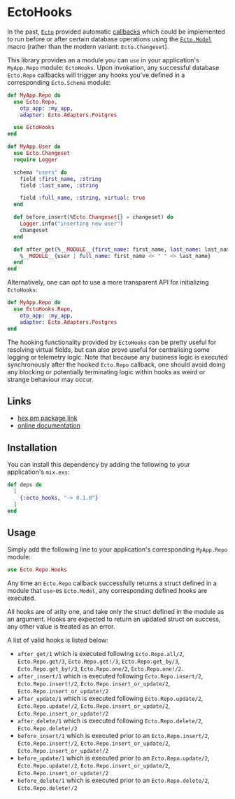 # EctoHooks

In the past, [`Ecto`](https://github.com/elixir-ecto/ecto) provided automatic
[callbacks](https://hexdocs.pm/ecto/1.0.5/Ecto.Model.Callbacks.html) which could
be implemented to run before or after certain database operations using the
[`Ecto.Model`](https://hexdocs.pm/ecto/1.0.5/Ecto.Model.html) macro
(rather than the modern variant: `Ecto.Changeset`).

This library provides an a module you can `use` in your application's `MyApp.Repo`
module: `EctoHooks`. Upon invokation, any successful database
`Ecto.Repo` callbacks will trigger any hooks you've defined in a corresponding
`Ecto.Schema` module:

```elixir
def MyApp.Repo do
  use Ecto.Repo,
    otp_app: :my_app,
    adapter: Ecto.Adapters.Postgres

  use EctoHooks
end

def MyApp.User do
  use Ecto.Changeset
  require Logger

  schema "users" do
    field :first_name, :string
    field :last_name, :string

    field :full_name, :string, virtual: true
  end

  def before_insert(%Ecto.Changeset{} = changeset) do
    Logger.info("inserting new user")
    changeset
  end

  def after_get(%__MODULE__{first_name: first_name, last_name: last_name} = user) do
    %__MODULE__{user | full_name: first_name <> " " <> last_name}
  end
end
```

Alternatively, one can opt to use a more transparent API for initializing
`EctoHooks`:

```elixir
def MyApp.Repo do
  use EctoHooks.Repo,
    otp_app: :my_app,
    adapter: Ecto.Adapters.Postgres
end
```

The hooking functionality provided by `EctoHooks` can be pretty useful for resolving
virtual fields, but can also prove useful for centralising some logging or telemetry
logic. Note that because any business logic is executed synchronously after the
hooked `Ecto.Repo` callback, one should avoid doing any blocking or potentially
terminating logic within hooks as weird or strange behaviour may occur.

## Links

- [hex.pm package link](https://hex.pm/packages/ecto_hooks)
- [online documentation](https://hexdocs.pm/ecto_hooks/EctoHooks.Repo.html)

## Installation

You can install this dependency by adding the following to your application's
`mix.exs`:

```elixir
def deps do
  [
    {:ecto_hooks, "~> 0.1.0"}
  ]
end
```

## Usage

Simply add the following line to your application's corresponding `MyApp.Repo`
module:

```elixir
use Ecto.Repo.Hooks
```

Any time an `Ecto.Repo` callback successfully returns a struct defined in a
module that `use`-es `Ecto.Model`, any corresponding defined hooks are
executed.

All hooks are of arity one, and take only the struct defined in the module as an
argument. Hooks are expected to return an updated struct on success, any other
value is treated as an error.

A list of valid hooks is listed below:

- `after_get/1` which is executed following `Ecto.Repo.all/2`,
    `Ecto.Repo.get/3`, `Ecto.Repo.get!/3`, `Ecto.Repo.get_by/3`,
    `Ecto.Repo.get_by!/3`, `Ecto.Repo.one/2`, `Ecto.Repo.one!/2`.
- `after_insert/1` which is executed following `Ecto.Repo.insert/2`,
    `Ecto.Repo.insert!/2`, `Ecto.Repo.insert_or_update/2`,
    `Ecto.Repo.insert_or_update!/2`
- `after_update/1` which is executed following `Ecto.Repo.update/2`,
    `Ecto.Repo.update!/2`, `Ecto.Repo.insert_or_update/2`,
    `Ecto.Repo.insert_or_update!/2`
- `after_delete/1` which is executed following `Ecto.Repo.delete/2`,
    `Ecto.Repo.delete!/2`
- `before_insert/1` which is executed prior to an `Ecto.Repo.insert/2`,
    `Ecto.Repo.insert!/2`, `Ecto.Repo.insert_or_update/2`,
    `Ecto.Repo.insert_or_update!/2`
- `before_update/1` which is executed prior to an `Ecto.Repo.update/2`,
    `Ecto.Repo.update!/2`, `Ecto.Repo.insert_or_update/2`,
    `Ecto.Repo.insert_or_update!/2`
- `before_delete/1` which is executed prior to an `Ecto.Repo.delete/2`,
    `Ecto.Repo.delete!/2`
